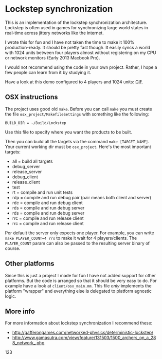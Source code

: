 Lockstep synchronization
========================

This is an implementation of the lockstep synchronization architecture. Lockstep is often used in games for synchronizing large world states in real-time across jittery networks like the internet.

I wrote this for fun and I have not taken the time to make it 100% production-ready. It should be pretty fast though. It easily syncs a world with 1024 units between four players almost without registering on my CPU or network monitors (Early 2013 Macbook Pro).

I would not recommend using the code in your own project. Rather, I hope a few people can learn from it by studying it.

Have a look at this demo configured to 4 players and 1024 units: [GIF](http://imgur.com/jvvcqVE).

OSX instructions
----------------

The project uses good old `make`. Before you can call `make` you must create the file `osx_project/MakefileSettings` with something like the following:

```
BUILD_DIR = ~/Build/Lockstep
```

Use this file to specify where you want the products to be built.

Then you can build all the targets via the command `make [TARGET_NAME]`. Your current working dir must be `osx_project`. Here's the most important targets:

* all = build all targets
* debug_server
* release_server
* debug_client
* release_client
* test
* rt = compile and run unit tests
* rdp = compile and run debug pair (pair means both client and server)
* rdc = compile and run debug client
* rds = compile and run debug server
* rds = compile and run debug server
* rrc = compile and run release client
* rrc = compile and run release client

Per default the server only expects one player. For example, you can write `make PLAYER_COUNT=4 rrs` to make it wait for 4 players/clients. The `PLAYER_COUNT` param can also be passed to the resulting server binary of course.

Other platforms
---------------

Since this is just a project I made for fun I have not added support for other platforms. But the code is arranged so that it should be very easy to do. For example have a look at `client/osx_main.mm`. This file *only* implements the platform "wrapper" and everything else is delegated to platform agnostic logic.

More info
---------

For more information about lockstep synchronization I recommend these:

* http://gafferongames.com/networked-physics/deterministic-lockstep/
* http://www.gamasutra.com/view/feature/131503/1500_archers_on_a_288_network_.php

123
